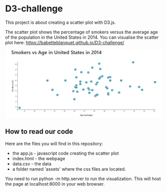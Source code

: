 # D3-challenge

This project is about creating a scatter plot with D3.js.

The scatter plot shows the percentage of smokers versus the average age of the population in the United States in 2014.
You can visualise the scatter plot here: https://babetteblanquet.github.io/D3-challenge/

![Scatter-Plot](/images/Scatter-plot.png)

## How to read our code ##
Here are the files you will find in this repository:
- the app.js - javascript code creating the scatter plot 
- index.html - the webpage
- data.csv - the data
- a folder named 'assets' where the css files are located.

You need to run python -m http.server to run the visualization. This will host the page at localhost:8000 in your web browser.


